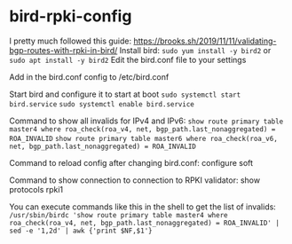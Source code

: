 # bird-rpki-config
I pretty much followed this guide: https://brooks.sh/2019/11/11/validating-bgp-routes-with-rpki-in-bird/
Install bird:
`sudo yum install -y bird2`
or
`sudo apt install -y bird2`
Edit the bird.conf file to your settings

Add in the bird.conf config to /etc/bird.conf 

Start bird and configure it to start at boot
`sudo systemctl start bird.service`
`sudo systemctl enable bird.service`

Command to show all invalids for IPv4 and IPv6:
`show route primary table master4 where roa_check(roa_v4, net, bgp_path.last_nonaggregated) = ROA_INVALID`
`show route primary table master6 where roa_check(roa_v6, net, bgp_path.last_nonaggregated) = ROA_INVALID`

Command to reload config after changing bird.conf:
configure soft

Command to show connection to connection to RPKI validator:
show protocols rpki1

You can execute commands like this in the shell to get the list of invalids:
`/usr/sbin/birdc 'show route primary table master4 where roa_check(roa_v4, net, bgp_path.last_nonaggregated) = ROA_INVALID' | sed -e '1,2d' | awk {'print $NF,$1'}`

